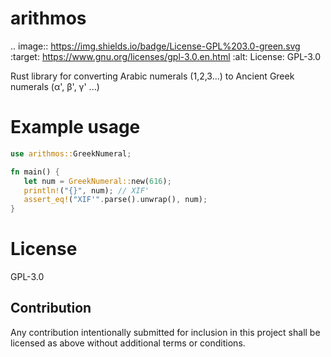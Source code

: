  arithmos
=========

.. image:: https://img.shields.io/badge/License-GPL%203.0-green.svg
   :target: https://www.gnu.org/licenses/gpl-3.0.en.html
   :alt: License: GPL-3.0

Rust library for converting Arabic numerals (1,2,3...) to Ancient Greek
numerals (α', β', γ' ...)

Example usage
=============
```rust
use arithmos::GreekNumeral;

fn main() {
   let num = GreekNumeral::new(616);
   println!("{}", num); // ΧΙϜ'
   assert_eq!("ΧΙϜ'".parse().unwrap(), num);
}
```

License
=======

GPL-3.0

Contribution
------------

Any contribution intentionally submitted for inclusion in this project shall be
licensed as above without additional terms or conditions.

